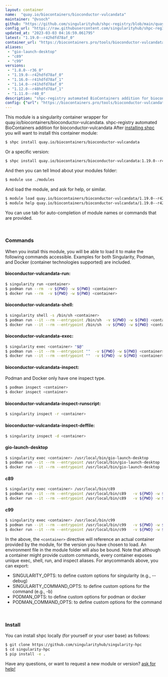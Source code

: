 ```yaml
---
layout: container
name:  "quay.io/biocontainers/bioconductor-vulcandata"
maintainer: "@vsoch"
github: "https://github.com/singularityhub/shpc-registry/blob/main/quay.io/biocontainers/bioconductor-vulcandata/container.yaml"
config_url: "https://raw.githubusercontent.com/singularityhub/shpc-registry/main/quay.io/biocontainers/bioconductor-vulcandata/container.yaml"
updated_at: "2023-03-03 04:16:59.061795"
latest: "1.19.0--r42hdfd78af_0"
container_url: "https://biocontainers.pro/tools/bioconductor-vulcandata"
aliases:
 - "gio-launch-desktop"
 - "c89"
 - "c99"
versions:
 - "1.8.0--r36_0"
 - "1.19.0--r42hdfd78af_0"
 - "1.16.0--r41hdfd78af_1"
 - "1.14.0--r41hdfd78af_0"
 - "1.12.0--r40hdfd78af_1"
 - "1.11.0--r40_0"
description: "shpc-registry automated BioContainers addition for bioconductor-vulcandata"
config: {"url": "https://biocontainers.pro/tools/bioconductor-vulcandata", "maintainer": "@vsoch", "description": "shpc-registry automated BioContainers addition for bioconductor-vulcandata", "latest": {"1.19.0--r42hdfd78af_0": "sha256:bb3b03d201fb36ccc893189e43e64cd279eae0ccdd8632aef829a90c13bcac1a"}, "tags": {"1.8.0--r36_0": "sha256:86fda5b2e7f68ee250399689919209c425e82cc2834f187904e317fc1519563a", "1.19.0--r42hdfd78af_0": "sha256:bb3b03d201fb36ccc893189e43e64cd279eae0ccdd8632aef829a90c13bcac1a", "1.16.0--r41hdfd78af_1": "sha256:3dcc38f0efbbbee30351d5e4ecc44b822bcfb0b9d75258bb22d4948233d7f331", "1.14.0--r41hdfd78af_0": "sha256:9887042189d3c43ef0427e64cc2c525f823bea8dbc26b2db4ed2f9b99e4bd0c5", "1.12.0--r40hdfd78af_1": "sha256:753c9547e985a5fdf9c75fdd95b4414a401fd6ccdd2e784ca0a4ae654e29b3bc", "1.11.0--r40_0": "sha256:d6e6832c230be861162ec322f57bfafdee05429293b400f05f7b7e917fe9bb9b"}, "docker": "quay.io/biocontainers/bioconductor-vulcandata", "aliases": {"gio-launch-desktop": "/usr/local/bin/gio-launch-desktop", "c89": "/usr/local/bin/c89", "c99": "/usr/local/bin/c99"}}
---
```


This module is a singularity container wrapper for quay.io/biocontainers/bioconductor-vulcandata.
shpc-registry automated BioContainers addition for bioconductor-vulcandata
After [installing shpc](#install) you will want to install this container module:


```bash
$ shpc install quay.io/biocontainers/bioconductor-vulcandata
```

Or a specific version:

```bash
$ shpc install quay.io/biocontainers/bioconductor-vulcandata:1.19.0--r42hdfd78af_0
```

And then you can tell lmod about your modules folder:

```bash
$ module use ./modules
```

And load the module, and ask for help, or similar.

```bash
$ module load quay.io/biocontainers/bioconductor-vulcandata/1.19.0--r42hdfd78af_0
$ module help quay.io/biocontainers/bioconductor-vulcandata/1.19.0--r42hdfd78af_0
```

You can use tab for auto-completion of module names or commands that are provided.

<br>

### Commands

When you install this module, you will be able to load it to make the following commands accessible.
Examples for both Singularity, Podman, and Docker (container technologies supported) are included.

#### bioconductor-vulcandata-run:

```bash
$ singularity run <container>
$ podman run --rm  -v ${PWD} -w ${PWD} <container>
$ docker run --rm  -v ${PWD} -w ${PWD} <container>
```

#### bioconductor-vulcandata-shell:

```bash
$ singularity shell -s /bin/sh <container>
$ podman run --it --rm --entrypoint /bin/sh  -v ${PWD} -w ${PWD} <container>
$ docker run --it --rm --entrypoint /bin/sh  -v ${PWD} -w ${PWD} <container>
```

#### bioconductor-vulcandata-exec:

```bash
$ singularity exec <container> "$@"
$ podman run --it --rm --entrypoint ""  -v ${PWD} -w ${PWD} <container> "$@"
$ docker run --it --rm --entrypoint ""  -v ${PWD} -w ${PWD} <container> "$@"
```

#### bioconductor-vulcandata-inspect:

Podman and Docker only have one inspect type.

```bash
$ podman inspect <container>
$ docker inspect <container>
```

#### bioconductor-vulcandata-inspect-runscript:

```bash
$ singularity inspect -r <container>
```

#### bioconductor-vulcandata-inspect-deffile:

```bash
$ singularity inspect -d <container>
```


#### gio-launch-desktop

```bash
$ singularity exec <container> /usr/local/bin/gio-launch-desktop
$ podman run --it --rm --entrypoint /usr/local/bin/gio-launch-desktop   -v ${PWD} -w ${PWD} <container> -c " $@"
$ docker run --it --rm --entrypoint /usr/local/bin/gio-launch-desktop   -v ${PWD} -w ${PWD} <container> -c " $@"
```


#### c89

```bash
$ singularity exec <container> /usr/local/bin/c89
$ podman run --it --rm --entrypoint /usr/local/bin/c89   -v ${PWD} -w ${PWD} <container> -c " $@"
$ docker run --it --rm --entrypoint /usr/local/bin/c89   -v ${PWD} -w ${PWD} <container> -c " $@"
```


#### c99

```bash
$ singularity exec <container> /usr/local/bin/c99
$ podman run --it --rm --entrypoint /usr/local/bin/c99   -v ${PWD} -w ${PWD} <container> -c " $@"
$ docker run --it --rm --entrypoint /usr/local/bin/c99   -v ${PWD} -w ${PWD} <container> -c " $@"
```



In the above, the `<container>` directive will reference an actual container provided
by the module, for the version you have chosen to load. An environment file in the
module folder will also be bound. Note that although a container
might provide custom commands, every container exposes unique exec, shell, run, and
inspect aliases. For anycommands above, you can export:

 - SINGULARITY_OPTS: to define custom options for singularity (e.g., --debug)
 - SINGULARITY_COMMAND_OPTS: to define custom options for the command (e.g., -b)
 - PODMAN_OPTS: to define custom options for podman or docker
 - PODMAN_COMMAND_OPTS: to define custom options for the command

<br>

### Install

You can install shpc locally (for yourself or your user base) as follows:

```bash
$ git clone https://github.com/singularityhub/singularity-hpc
$ cd singularity-hpc
$ pip install -e .
```

Have any questions, or want to request a new module or version? [ask for help!](https://github.com/singularityhub/singularity-hpc/issues)